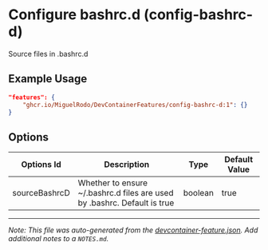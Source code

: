 
# Configure bashrc.d (config-bashrc-d)

Source files in .bashrc.d

## Example Usage

```json
"features": {
    "ghcr.io/MiguelRodo/DevContainerFeatures/config-bashrc-d:1": {}
}
```

## Options

| Options Id | Description | Type | Default Value |
|-----|-----|-----|-----|
| sourceBashrcD | Whether to ensure ~/.bashrc.d files are used by .bashrc. Default is true | boolean | true |



---

_Note: This file was auto-generated from the [devcontainer-feature.json](https://github.com/MiguelRodo/DevContainerFeatures/blob/main/src/config-bashrc-d/devcontainer-feature.json).  Add additional notes to a `NOTES.md`._
